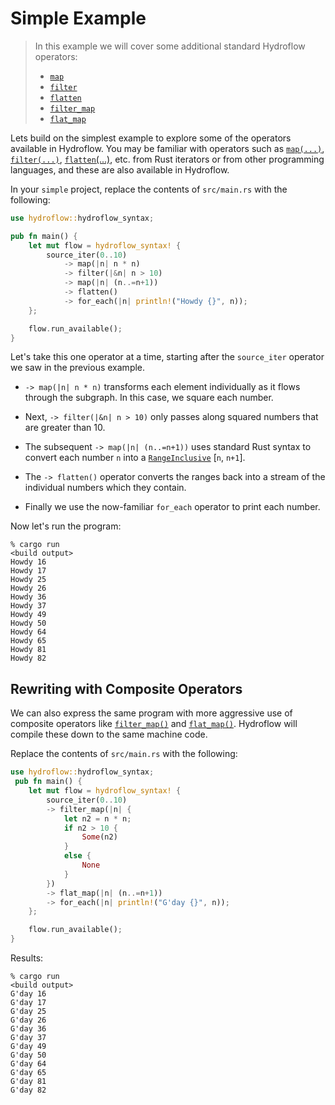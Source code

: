 # Simple Example
> In this example we will cover some additional standard Hydroflow operators:
> - [`map`](./surface_ops.gen.md#map)
> - [`filter`](./surface_ops.gen.md#filter)
> - [`flatten`](./surface_ops.gen.md#flatten)
> - [`filter_map`](./surface_ops.gen.md#filter_map)
> - [`flat_map`](./surface_ops.gen.md#flat_map)

Lets build on the simplest example to explore some of the operators available
in Hydroflow. You may be familiar with operators such as [`map(...)`](./surface_ops.gen.md#map),
[`filter(...)`](./surface_ops.gen.md#filter), [`flatten`(...)](./surface_ops.gen.md#flatten),
etc. from Rust iterators or from other programming languages, and these are
also available in Hydroflow.

In your `simple` project, replace the contents of `src/main.rs` with the following:
```rust
use hydroflow::hydroflow_syntax;

pub fn main() {
    let mut flow = hydroflow_syntax! {
        source_iter(0..10)
            -> map(|n| n * n)
            -> filter(|&n| n > 10)
            -> map(|n| (n..=n+1))
            -> flatten()
            -> for_each(|n| println!("Howdy {}", n));
    };

    flow.run_available();
}
```
Let's take this one operator at a time, starting after the `source_iter` operator we saw in the previous example.

- `-> map(|n| n * n)` transforms each element individually as it flows through the subgraph.
In this case, we square each number. 
- Next, `-> filter(|&n| n > 10)` only passes along squared numbers that are greater than 10.

- The subsequent `-> map(|n| (n..=n+1))` uses standard Rust syntax to convert each number `n` into a
[`RangeInclusive`](https://doc.rust-lang.org/std/ops/struct.RangeInclusive.html)
\[`n`, `n+1`\]. 

- The `-> flatten()` operator converts the ranges back
into a stream of the individual numbers which they contain.

- Finally we use the now-familiar `for_each` operator to print each number.

Now let's run the program:
```console
% cargo run
<build output>
Howdy 16
Howdy 17
Howdy 25
Howdy 26
Howdy 36
Howdy 37
Howdy 49
Howdy 50
Howdy 64
Howdy 65
Howdy 81
Howdy 82
```

## Rewriting with Composite Operators
We can also express the same program with more aggressive use of composite operators like
[`filter_map()`](./surface_ops.gen.md#filtermap) and [`flat_map()`](./surface_ops.gen.md#flat_map). Hydroflow will compile these down to the same
machine code.

Replace the contents of `src/main.rs` with the following:
```rust
use hydroflow::hydroflow_syntax;
 pub fn main() {
    let mut flow = hydroflow_syntax! {
        source_iter(0..10)
        -> filter_map(|n| {
            let n2 = n * n;
            if n2 > 10 {
                Some(n2)
            }
            else {
                None
            }
        })
        -> flat_map(|n| (n..=n+1))
        -> for_each(|n| println!("G'day {}", n));
    };

    flow.run_available();
}
```

Results:
```console
% cargo run
<build output>
G'day 16
G'day 17
G'day 25
G'day 26
G'day 36
G'day 37
G'day 49
G'day 50
G'day 64
G'day 65
G'day 81
G'day 82
```
